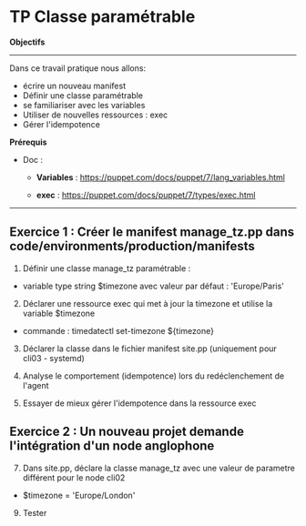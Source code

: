 # TP Classe paramétrable

**Objectifs**

---

Dans ce travail pratique nous allons:

- écrire un nouveau manifest
- Définir une classe paramétrable
- se familiariser avec les variables
- Utiliser de nouvelles ressources : exec
- Gérer l'idempotence

**Prérequis**

- Doc :

  - **Variables** : https://puppet.com/docs/puppet/7/lang_variables.html

  - **exec** : https://puppet.com/docs/puppet/7/types/exec.html

---

## Exercice 1 : Créer le manifest manage_tz.pp dans code/environments/production/manifests


1. Définir une classe manage_tz paramétrable :

  - variable type string $timezone avec valeur par défaut : 'Europe/Paris'

2. Déclarer une ressource exec qui met à jour la timezone et utilise la variable $timezone

  - commande : timedatectl set-timezone ${timezone}

3. Déclarer la classe dans le fichier manifest site.pp (uniquement pour cli03 - systemd)


5. Analyse le comportement (idempotence) lors du redéclenchement de l'agent

6. Essayer de mieux gérer l'idempotence dans la ressource exec

## Exercice 2 : Un nouveau projet demande l'intégration d'un node anglophone

7. Dans site.pp, déclare la classe manage_tz avec une valeur de parametre différent pour le node cli02

  - $timezone = 'Europe/London'

9. Tester
